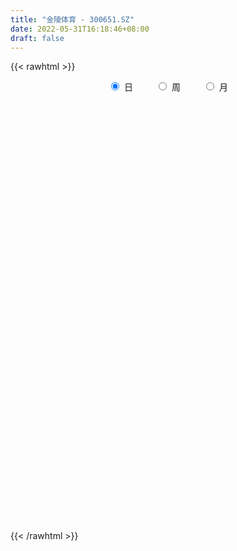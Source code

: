 ```yaml
---
title: "金陵体育 - 300651.SZ"
date: 2022-05-31T16:18:46+08:00
draft: false
---
```

{{< rawhtml >}}
    <div style="text-align: center">
        <label style="padding: 1rem;"><input style="margin-right: .5rem" type="radio" name="period" value="D" checked onclick="period_change(this)">日</label>
        <label style="padding: 1rem;"><input style="margin-right: .5rem" type="radio" name="period" value="W" onclick="period_change(this)">周</label>
        <label style="padding: 1rem;"><input style="margin-right: .5rem" type="radio" name="period" value="M" onclick="period_change(this)">月</label>
    </div>
    <div id="chart" style="height: 700px;"></div> 
    <script type="text/javascript">
        const D_v = [9966.0,8684.0,5183.4,8041.96,4926.0,4854.56,9439.1,10508.5,6271.0,6067.5,5248.0,3916.0,10098.4,5691.8,3743.6,4660.0,13335.4,12922.9,35547.2,31368.0,12080.9,9068.93,8432.2,16472.9,8311.0,6535.8,7148.8,5753.0,20831.15,9730.9,24576.2,12147.0,37791.5,23200.5,12927.21,11671.7,9172.0,14786.9,13302.4,8945.03,21024.8,14498.43,8764.8,10272.3,19551.3,15324.8,10871.0,8653.0,8758.56,6359.0,7490.81,11640.88,17530.38,65733.88,130508.48,74131.2,51585.23,43813.13,31871.2,21151.7,20624.8,20989.74,20441.0,23656.92,20553.2,42888.27,26195.3,16632.0,16532.1,25429.2,17471.0,30248.3,16921.7,40879.2,25362.0,48005.0,27220.5,41855.79,22704.5,21194.78,15236.53,14900.9,21554.8,16220.7,19846.7,11153.0,6624.62,7808.12,9904.7,14945.73,7869.3,10959.0,11044.0,13987.85,8900.8,7820.0,11146.0,15043.05,9939.0,25945.5,11294.0,7712.0,7380.0,9275.0,8892.0,9348.0,13755.0,8843.62,14900.9,9831.0,10895.0,11766.1,6544.5,7280.1,9804.8,6704.0,6055.0,10434.0,13850.0,29311.34,18988.65,10242.47,11032.0,11097.0,7211.5,9778.5,24988.28,12913.2,11510.0,12541.3,8634.0,6204.9,10752.0,6345.0,11991.2,6103.0,4617.0,5939.5,7481.2,7788.0,10378.0,16506.41,16263.0,10585.5,13944.0,8766.0,12359.2,13487.0,15425.68,8902.73,36201.1,16085.5,10602.0,18870.1,41436.8,34458.2,59484.55,49191.38,25214.3,17899.4,15762.5,13475.0,9202.0,13209.0,19867.8,39066.5,109663.26,80788.13,78104.03,47630.92,45080.13,44268.1,36940.0,50086.2,43094.0,29809.72,30802.0,38351.1,23595.5,18820.7,45439.42,31949.0,20650.0,20894.92,19653.0,25318.5,30332.1,23788.8,16301.0,22494.2,23109.3,23614.4,11995.0,12175.0,17540.0,18122.5,13606.7,13947.7,12994.0,26236.92,12812.9,20383.8,27224.1,35712.9,24154.0,70286.31,76267.99,32617.84,16985.22,29640.28,29829.72,32180.9,25254.9,20897.0,16334.0,24404.72,22145.0,17221.95,14048.0,8640.0,10929.54,8354.4,12495.77,12624.4,14125.0,10736.0,22774.9,17897.75,16229.52,11911.0,12080.0,8864.0,8684.0,6071.61,8396.86,10433.95,9087.0,7267.0,5587.0,8066.9,22171.0,12286.21,14607.0,30701.66,15498.16,15361.96,25236.22,27129.5,111547.44,124596.74]
const D_histogram = [0.0,-0.0655790313,-0.1221960954,-0.1483025508,-0.1433936936,-0.1361616433,-0.0638777353,0.0773743978,0.1511313477,0.1516267215,0.098192628,0.0415498462,-0.0619842294,-0.1205766247,-0.1484007835,-0.1550283122,-0.055772001,0.0084095132,0.1423114753,0.0923982044,0.0349781939,-0.0101766802,-0.0509973062,-0.0153694082,-0.052996731,-0.075095303,-0.0886838604,-0.1349528172,-0.0911202836,-0.1364937171,-0.2561499045,-0.359987323,-0.1802500192,-0.1285370102,-0.1224708234,-0.067834671,-0.033966738,0.0700635742,0.1582121624,0.2090887191,0.310679673,0.2625251858,0.2468835912,0.1925272811,0.0161222442,-0.06100577,-0.1897893253,-0.292711827,-0.442285681,-0.4884444641,-0.4400864585,-0.44059462,-0.5549396217,-0.1437011621,0.1666613282,0.1035858921,-0.0571038588,-0.0885422557,-0.1787937632,-0.203128523,-0.2495033202,-0.2492567764,-0.335381845,-0.4090987882,-0.4868343686,-0.6640123934,-0.6936065213,-0.6869161065,-0.6518011088,-0.5992253327,-0.565813781,-0.4453203231,-0.3438320048,-0.1132879889,0.0178397135,0.2118431695,0.3586600948,0.5184417029,0.5957432407,0.6006215353,0.5897523331,0.5682385217,0.4798969305,0.456590827,0.3197900424,0.2274236526,0.1659551815,0.1273351374,0.0652033971,-0.0506762403,-0.1123673051,-0.2157378702,-0.1816921429,-0.0699071088,-0.0012510533,0.0399672647,0.0764143773,0.1365041578,0.1377521481,0.2306515385,0.2798741141,0.2793573907,0.234291881,0.1739814679,0.1432569456,0.129169522,0.0353329094,-0.0340891568,-0.0200359023,-0.0054070941,-0.0409498601,0.0101654948,0.0490760967,0.0571255544,0.0912283961,0.1160528033,0.1226468204,0.168243307,0.2291303159,0.3737446457,0.4679547341,0.4805330203,0.4184934623,0.4019661759,0.3545648977,0.3277797262,0.3662656852,0.3789923694,0.3249030839,0.2067790606,0.1250778764,0.0746708918,-0.0110851649,-0.0640606411,-0.1541935961,-0.2082947678,-0.2237375643,-0.2155450899,-0.1975820911,-0.1899408532,-0.1383207934,-0.0628027611,0.0117530615,0.0339074147,0.0136825962,0.0132349081,0.0404926851,-0.0012829707,-0.0988126345,-0.1353288675,-0.0471410649,-0.038469088,-0.0200144068,0.0342825545,0.1878923692,0.2855024495,0.4060630455,0.3378428666,0.319392507,0.2730257168,0.2320296206,0.1858091858,0.139590045,0.0725020861,-0.0770665659,-0.0341908759,0.1341554557,0.4058369563,0.6052282232,0.5930387685,0.4353965963,0.2819273612,0.2603679213,0.0795166135,0.063394194,0.0025261693,-0.1208549106,-0.3309196839,-0.413156779,-0.488517016,-0.3611355131,-0.3065395613,-0.3093001767,-0.2654744939,-0.2126488891,-0.1028600056,-0.161361453,-0.1362000997,-0.1081105206,-0.0060213691,0.0758463653,0.0850538286,0.0818660781,0.059402586,-0.0564251708,-0.1926625214,-0.2722081722,-0.3548262432,-0.4208286418,-0.4234961258,-0.359196203,-0.2695143205,-0.0805803126,0.1882840259,0.3727464889,0.5741983561,0.3621675905,0.1744030722,0.0221425969,0.0334455635,0.0668260976,0.1172476635,0.1601235656,0.1745975833,0.1356516163,0.1447275522,0.0146184151,-0.0229961428,-0.1371824608,-0.2222263656,-0.269361667,-0.3030534594,-0.2480046713,-0.2041113428,-0.2615814024,-0.2717615224,-0.5561965992,-0.8023454305,-0.841924493,-0.8737567079,-0.8077284539,-0.6998524334,-0.6195847553,-0.5147446921,-0.4135038787,-0.3201601103,-0.2416731715,-0.166489149,-0.0867263125,-0.0540259149,0.0975570947,0.1833822743,0.2996558533,0.5622527639,0.6360335707,0.7469712535,0.9055889429,1.0313820307,1.3369782217,1.6532414503]
const D_fast = [0.0,-0.0819737892,-0.1691398771,-0.2323219702,-0.2632615364,-0.2900698969,-0.2337554227,-0.0731596902,0.0383800966,0.0767821508,0.0478962142,0.001640894,-0.1173892388,-0.2061257904,-0.2710501451,-0.3164347518,-0.2311214409,-0.1648375483,0.0046422826,-0.0221714372,-0.0708468993,-0.1185459433,-0.1721158959,-0.1403303499,-0.1912068555,-0.2320792533,-0.2678387757,-0.3478459369,-0.3267934741,-0.4062903369,-0.5899840005,-0.7838182498,-0.6491434508,-0.6295646942,-0.6541162133,-0.6164387286,-0.5910624802,-0.4695162744,-0.3418146456,-0.2386659092,-0.059405037,-0.0419282278,0.0041510754,-0.0020734144,-0.1744478903,-0.266827347,-0.4430582336,-0.619158692,-0.8793039663,-1.0475738654,-1.1092374744,-1.2198942909,-1.472974198,-1.0976610289,-0.7456332066,-0.7828121697,-0.9577778853,-1.0113518462,-1.1463017944,-1.221418685,-1.3301693123,-1.3922369626,-1.5622074924,-1.7381991327,-1.9376433052,-2.2808244283,-2.4838201866,-2.6488587984,-2.7766940779,-2.8739246349,-2.9819665285,-2.9728031514,-2.9572728342,-2.7550508156,-2.6194631848,-2.3724989364,-2.1360169875,-1.8466249536,-1.6203876056,-1.4653539272,-1.3287850462,-1.2082392271,-1.1766065857,-1.0857649824,-1.1426182564,-1.1781287331,-1.1981084088,-1.2048946686,-1.2507255596,-1.3792742571,-1.4690571482,-1.6263621808,-1.6377394892,-1.5434312324,-1.4750879402,-1.423877806,-1.368327099,-1.2741112791,-1.2384252517,-1.0878629767,-0.9686718726,-0.8993492484,-0.8858417878,-0.9026568339,-0.8975671198,-0.8793621629,-0.9643655481,-1.0423099035,-1.0332656247,-1.0199885899,-1.065768821,-1.0121120923,-0.9609324663,-0.93860162,-0.8816916793,-0.8278540713,-0.7905983491,-0.7029410357,-0.5847714479,-0.3467209566,-0.1355221847,-0.0028106434,0.0397731641,0.1237374217,0.164977368,0.220137128,0.3501895083,0.4576642848,0.4848007703,0.4183715122,0.3679397971,0.3362005354,0.2476731875,0.178682551,0.050001197,-0.0561736666,-0.1275508542,-0.1732446523,-0.2046771762,-0.2445211516,-0.2274812902,-0.1676639481,-0.0901698602,-0.0595386533,-0.0763428228,-0.0734817839,-0.0361008356,-0.0781972341,-0.2004300564,-0.2707785064,-0.1943759699,-0.1953212651,-0.1818701856,-0.1190025856,0.0815803213,0.250566014,0.4726423714,0.4888829092,0.5502806764,0.5721703153,0.5891816242,0.589413486,0.5780918564,0.529129419,0.3602941256,0.3946220966,0.5965072921,0.9696480317,1.3203463544,1.4564165918,1.4076235688,1.3246361739,1.3681687144,1.2071965599,1.2069226889,1.1466862066,0.993091399,0.7002967048,0.5147704149,0.3172809239,0.3543785485,0.33233961,0.2522539504,0.2297110097,0.2293743922,0.3134482743,0.2146064637,0.205717792,0.2067797411,0.3073635503,0.408192876,0.4386637964,0.4559425654,0.4483297199,0.3183956703,0.1339926894,-0.0136050044,-0.1849296362,-0.3561391952,-0.4646807107,-0.4901798387,-0.4678765363,-0.2990876066,0.0168477384,0.2944968236,0.6394982799,0.5180094119,0.3738456617,0.2271208356,0.2467851931,0.2968722516,0.3766057333,0.4595125269,0.5176359403,0.5126028775,0.5578607014,0.431406168,0.3880425744,0.2395606413,0.098960145,-0.0155155731,-0.1249707303,-0.1319231101,-0.1390576172,-0.2619230275,-0.3400435281,-0.7635277547,-1.2102629436,-1.4603231293,-1.7105945212,-1.8464983806,-1.9135854685,-1.9882139793,-2.0120600891,-2.0141952454,-2.0008915046,-1.9828228586,-1.9492611234,-1.891179865,-1.8719859462,-1.6960136628,-1.5643429147,-1.3731553723,-0.9699952707,-0.7372060713,-0.4395255751,-0.05451065,0.3291279455,0.9689686919,1.698542283]
const D_slow = [0.0,-0.0163947578,-0.0469437817,-0.0840194194,-0.1198678428,-0.1539082536,-0.1698776874,-0.150534088,-0.1127512511,-0.0748445707,-0.0502964137,-0.0399089522,-0.0554050095,-0.0855491657,-0.1226493616,-0.1614064396,-0.1753494399,-0.1732470616,-0.1376691927,-0.1145696416,-0.1058250932,-0.1083692632,-0.1211185897,-0.1249609418,-0.1382101245,-0.1569839503,-0.1791549154,-0.2128931197,-0.2356731906,-0.2697966198,-0.333834096,-0.4238309267,-0.4688934315,-0.5010276841,-0.5316453899,-0.5486040577,-0.5570957422,-0.5395798486,-0.500026808,-0.4477546283,-0.37008471,-0.3044534136,-0.2427325158,-0.1946006955,-0.1905701344,-0.2058215769,-0.2532689083,-0.326446865,-0.4370182853,-0.5591294013,-0.6691510159,-0.7792996709,-0.9180345763,-0.9539598668,-0.9122945348,-0.8863980618,-0.9006740265,-0.9228095904,-0.9675080312,-1.018290162,-1.080665992,-1.1429801861,-1.2268256474,-1.3291003445,-1.4508089366,-1.6168120349,-1.7902136653,-1.9619426919,-2.1248929691,-2.2746993023,-2.4161527475,-2.5274828283,-2.6134408295,-2.6417628267,-2.6373028983,-2.5843421059,-2.4946770822,-2.3650666565,-2.2161308463,-2.0659754625,-1.9185373792,-1.7764777488,-1.6565035162,-1.5423558094,-1.4624082988,-1.4055523857,-1.3640635903,-1.332229806,-1.3159289567,-1.3285980168,-1.3566898431,-1.4106243106,-1.4560473463,-1.4735241235,-1.4738368869,-1.4638450707,-1.4447414764,-1.4106154369,-1.3761773999,-1.3185145152,-1.2485459867,-1.178706639,-1.1201336688,-1.0766383018,-1.0408240654,-1.0085316849,-0.9996984575,-1.0082207467,-1.0132297223,-1.0145814958,-1.0248189609,-1.0222775872,-1.010008563,-0.9957271744,-0.9729200754,-0.9439068746,-0.9132451695,-0.8711843427,-0.8139017638,-0.7204656023,-0.6034769188,-0.4833436637,-0.3787202981,-0.2782287542,-0.1895875297,-0.1076425982,-0.0160761769,0.0786719155,0.1598976864,0.2115924516,0.2428619207,0.2615296436,0.2587583524,0.2427431921,0.2041947931,0.1521211012,0.0961867101,0.0423004376,-0.0070950852,-0.0545802985,-0.0891604968,-0.1048611871,-0.1019229217,-0.093446068,-0.090025419,-0.086716692,-0.0765935207,-0.0769142634,-0.101617422,-0.1354496389,-0.1472349051,-0.1568521771,-0.1618557788,-0.1532851401,-0.1063120478,-0.0349364355,0.0665793259,0.1510400426,0.2308881693,0.2991445985,0.3571520037,0.4036043001,0.4385018114,0.4566273329,0.4373606914,0.4288129724,0.4623518364,0.5638110754,0.7151181312,0.8633778234,0.9722269724,1.0427088127,1.1078007931,1.1276799464,1.1435284949,1.1441600372,1.1139463096,1.0312163886,0.9279271939,0.8057979399,0.7155140616,0.6388791713,0.5615541271,0.4951855036,0.4420232814,0.41630828,0.3759679167,0.3419178918,0.3148902616,0.3133849194,0.3323465107,0.3536099678,0.3740764873,0.3889271339,0.3748208411,0.3266552108,0.2586031678,0.169896607,0.0646894465,-0.0411845849,-0.1309836357,-0.1983622158,-0.218507294,-0.1714362875,-0.0782496653,0.0652999238,0.1558418214,0.1994425894,0.2049782387,0.2133396296,0.230046154,0.2593580698,0.2993889612,0.3430383571,0.3769512611,0.4131331492,0.416787753,0.4110387172,0.3767431021,0.3211865106,0.2538460939,0.1780827291,0.1160815612,0.0650537255,-0.0003416251,-0.0682820057,-0.2073311555,-0.4079175131,-0.6183986363,-0.8368378133,-1.0387699268,-1.2137330351,-1.368629224,-1.497315397,-1.6006913667,-1.6807313942,-1.7411496871,-1.7827719744,-1.8044535525,-1.8179600312,-1.7935707575,-1.747725189,-1.6728112256,-1.5322480347,-1.373239642,-1.1864968286,-0.9600995929,-0.7022540852,-0.3680095298,0.0453008328]
const D_data = [['2021-05-20', 42.4609, 43.678, 42.2912, 44.2267],['2021-05-21', 43.4485, 42.6504, 42.6305, 44.0571],['2021-05-24', 42.6504, 42.3511, 42.3511, 43.1991],['2021-05-25', 42.2015, 42.391, 41.7525, 42.8599],['2021-05-26', 42.391, 42.5905, 42.2015, 42.9796],['2021-05-27', 42.411, 42.5207, 42.1815, 42.8599],['2021-05-28', 42.5506, 43.4485, 42.5506, 44.1669],['2021-05-31', 43.4984, 44.8752, 43.4984, 45.2444],['2021-06-01', 44.6956, 44.6857, 44.6058, 45.4938],['2021-06-02', 44.4961, 44.0771, 44.0771, 45.0947],['2021-06-03', 43.8975, 43.3488, 43.3188, 44.3864],['2021-06-04', 43.2889, 43.0595, 43.0195, 43.5882],['2021-06-07', 43.0595, 42.0219, 41.8822, 43.0595],['2021-06-08', 41.9919, 42.0618, 41.7824, 42.4309],['2021-06-09', 42.33, 42.09, 42.01, 42.58],['2021-06-10', 42.09, 42.12, 41.7, 42.45],['2021-06-11', 42.17, 43.59, 41.8, 44.66],['2021-06-15', 43.56, 43.55, 42.89, 44.66],['2021-06-16', 43.58, 45.0, 43.58, 46.58],['2021-06-17', 44.5, 43.0, 42.96, 46.2],['2021-06-18', 43.99, 42.65, 42.0, 43.99],['2021-06-21', 42.64, 42.52, 42.18, 43.64],['2021-06-22', 42.18, 42.3, 42.18, 42.93],['2021-06-23', 42.6, 43.2, 41.5, 43.33],['2021-06-24', 42.2, 42.23, 42.18, 42.91],['2021-06-25', 42.19, 42.19, 41.87, 42.5],['2021-06-28', 42.2, 42.11, 41.88, 42.37],['2021-06-29', 42.11, 41.42, 41.36, 42.11],['2021-06-30', 41.5, 42.42, 37.5, 42.42],['2021-07-01', 41.24, 41.17, 41.07, 42.47],['2021-07-02', 41.9, 39.59, 38.0, 41.9],['2021-07-05', 38.88, 38.88, 38.2, 39.61],['2021-07-06', 38.88, 42.36, 38.25, 46.0],['2021-07-07', 40.43, 41.19, 40.07, 41.99],['2021-07-08', 41.13, 40.6, 40.18, 41.47],['2021-07-09', 40.74, 41.22, 39.78, 41.33],['2021-07-12', 40.82, 41.08, 40.25, 42.25],['2021-07-13', 41.2, 42.27, 40.9, 43.0],['2021-07-14', 41.53, 42.61, 41.53, 43.38],['2021-07-15', 42.78, 42.6, 42.31, 43.0],['2021-07-16', 42.9, 43.8, 41.98, 44.4],['2021-07-19', 43.45, 42.25, 42.18, 44.0],['2021-07-20', 42.63, 42.65, 42.0, 43.18],['2021-07-21', 42.9, 42.12, 42.01, 42.9],['2021-07-22', 42.0, 40.02, 39.84, 42.01],['2021-07-23', 40.0, 40.53, 38.9, 40.53],['2021-07-26', 40.45, 39.19, 38.8, 40.5],['2021-07-27', 39.2, 38.65, 38.5, 39.85],['2021-07-28', 38.64, 37.03, 36.0, 38.66],['2021-07-29', 37.49, 37.35, 37.03, 37.9],['2021-07-30', 37.28, 38.08, 37.1, 38.32],['2021-08-02', 38.0, 37.14, 36.51, 38.0],['2021-08-03', 36.77, 34.88, 34.52, 37.2],['2021-08-04', 41.86, 41.86, 40.89, 41.86],['2021-08-05', 41.99, 42.43, 40.91, 48.0],['2021-08-06', 40.69, 38.4, 38.2, 41.1],['2021-08-09', 37.39, 36.46, 35.5, 37.95],['2021-08-10', 35.98, 37.37, 35.66, 38.96],['2021-08-11', 36.43, 36.06, 35.88, 37.3],['2021-08-12', 35.89, 36.28, 35.81, 37.0],['2021-08-13', 36.0, 35.48, 35.3, 36.14],['2021-08-16', 36.19, 35.58, 35.42, 36.63],['2021-08-17', 35.26, 33.86, 33.81, 35.31],['2021-08-18', 34.08, 33.1, 32.6, 34.78],['2021-08-19', 33.09, 32.08, 32.0, 33.09],['2021-08-20', 31.9, 29.46, 29.16, 31.9],['2021-08-23', 29.57, 29.96, 29.46, 30.85],['2021-08-24', 30.0, 29.53, 29.39, 30.23],['2021-08-25', 29.69, 29.17, 28.76, 29.75],['2021-08-26', 29.08, 28.81, 27.92, 29.3],['2021-08-27', 28.82, 28.0, 27.76, 28.82],['2021-08-30', 27.94, 28.75, 27.8, 29.93],['2021-08-31', 28.59, 28.43, 27.97, 29.18],['2021-09-01', 28.1, 30.39, 28.1, 30.74],['2021-09-02', 29.82, 29.71, 29.35, 30.1],['2021-09-03', 29.61, 31.1, 29.41, 34.9],['2021-09-06', 30.15, 31.3, 30.01, 31.85],['2021-09-07', 31.03, 32.3, 30.71, 33.37],['2021-09-08', 32.95, 32.03, 31.66, 32.95],['2021-09-09', 32.67, 31.52, 31.52, 33.4],['2021-09-10', 31.52, 31.5, 31.0, 31.98],['2021-09-13', 31.21, 31.48, 30.82, 31.89],['2021-09-14', 31.48, 30.52, 30.2, 31.48],['2021-09-15', 30.77, 31.18, 30.2, 31.31],['2021-09-16', 30.98, 29.42, 29.42, 31.69],['2021-09-17', 29.14, 29.37, 28.81, 29.6],['2021-09-22', 29.3, 29.3, 28.8, 29.78],['2021-09-23', 29.2, 29.24, 29.13, 29.9],['2021-09-24', 29.0, 28.56, 28.42, 29.29],['2021-09-27', 28.65, 27.22, 27.11, 28.71],['2021-09-28', 27.22, 27.16, 27.03, 27.67],['2021-09-29', 27.06, 25.86, 25.86, 27.45],['2021-09-30', 26.1, 27.03, 26.0, 27.15],['2021-10-08', 27.85, 28.09, 27.11, 28.55],['2021-10-11', 27.97, 27.8, 27.58, 28.15],['2021-10-12', 27.9, 27.56, 27.25, 28.12],['2021-10-13', 27.65, 27.55, 27.2, 28.01],['2021-10-14', 27.33, 27.99, 27.25, 28.8],['2021-10-15', 27.65, 27.33, 27.3, 28.04],['2021-10-18', 27.74, 28.69, 27.74, 29.2],['2021-10-19', 28.93, 28.55, 28.17, 29.1],['2021-10-20', 28.55, 28.11, 28.0, 28.69],['2021-10-21', 28.13, 27.47, 27.28, 28.21],['2021-10-22', 27.47, 27.0, 27.0, 28.14],['2021-10-25', 27.18, 27.1, 26.5, 27.54],['2021-10-26', 27.49, 27.15, 26.86, 27.98],['2021-10-27', 27.03, 25.78, 25.51, 27.47],['2021-10-28', 25.78, 25.5, 25.14, 26.09],['2021-10-29', 25.82, 26.23, 25.28, 26.79],['2021-11-01', 26.23, 26.16, 25.88, 26.39],['2021-11-02', 26.16, 25.31, 25.2, 26.51],['2021-11-03', 25.32, 26.28, 25.31, 26.36],['2021-11-04', 26.29, 26.25, 26.04, 26.47],['2021-11-05', 26.55, 25.89, 25.85, 26.57],['2021-11-08', 25.97, 26.25, 25.73, 26.48],['2021-11-09', 26.0, 26.24, 26.0, 26.43],['2021-11-10', 26.0, 26.06, 25.87, 26.29],['2021-11-11', 25.94, 26.68, 25.8, 26.97],['2021-11-12', 26.92, 27.2, 26.63, 27.99],['2021-11-15', 27.5, 28.94, 26.89, 29.2],['2021-11-16', 28.8, 29.2, 28.55, 29.6],['2021-11-17', 29.01, 28.77, 28.6, 29.42],['2021-11-18', 28.81, 28.0, 27.91, 28.97],['2021-11-19', 28.0, 28.64, 27.75, 28.89],['2021-11-22', 28.6, 28.35, 28.0, 28.61],['2021-11-23', 28.35, 28.66, 28.0, 28.8],['2021-11-24', 28.57, 29.78, 28.5, 30.3],['2021-11-25', 29.63, 29.9, 29.4, 30.17],['2021-11-26', 29.62, 29.25, 29.2, 29.99],['2021-11-29', 28.68, 28.22, 28.1, 28.99],['2021-11-30', 28.4, 28.3, 28.09, 28.93],['2021-12-01', 28.3, 28.45, 28.1, 28.55],['2021-12-02', 28.6, 27.7, 27.55, 28.88],['2021-12-03', 27.7, 27.74, 27.52, 28.3],['2021-12-06', 27.8, 26.83, 26.75, 28.13],['2021-12-07', 26.92, 26.77, 26.76, 27.26],['2021-12-08', 26.77, 26.91, 26.55, 27.05],['2021-12-09', 27.01, 27.02, 26.92, 27.37],['2021-12-10', 27.4, 27.05, 26.75, 27.4],['2021-12-13', 27.25, 26.83, 26.73, 27.25],['2021-12-14', 26.86, 27.4, 26.7, 27.75],['2021-12-15', 27.39, 27.95, 27.17, 28.35],['2021-12-16', 27.85, 28.31, 27.71, 28.45],['2021-12-17', 28.39, 27.92, 27.8, 28.49],['2021-12-20', 27.68, 27.4, 27.28, 28.3],['2021-12-21', 27.31, 27.59, 27.31, 28.0],['2021-12-22', 27.56, 28.02, 27.56, 28.2],['2021-12-23', 28.09, 27.12, 27.0, 28.11],['2021-12-24', 27.11, 25.99, 25.83, 27.25],['2021-12-27', 25.99, 26.28, 25.49, 26.44],['2021-12-28', 26.54, 27.89, 26.5, 29.0],['2021-12-29', 27.77, 27.1, 27.0, 27.82],['2021-12-30', 27.46, 27.25, 27.04, 27.46],['2021-12-31', 27.38, 27.88, 27.16, 28.53],['2022-01-04', 28.06, 29.76, 28.06, 30.0],['2022-01-05', 29.6, 29.92, 29.31, 30.5],['2022-01-06', 30.1, 31.08, 29.5, 32.58],['2022-01-07', 30.55, 29.17, 28.96, 31.37],['2022-01-10', 28.73, 29.85, 28.68, 30.19],['2022-01-11', 29.4, 29.6, 29.36, 30.42],['2022-01-12', 29.83, 29.68, 28.68, 30.29],['2022-01-13', 29.52, 29.6, 29.39, 29.99],['2022-01-14', 29.23, 29.54, 29.03, 29.84],['2022-01-17', 29.52, 29.12, 29.05, 29.67],['2022-01-18', 29.11, 27.56, 27.54, 29.11],['2022-01-19', 27.91, 29.7, 27.5, 29.89],['2022-01-20', 30.29, 31.95, 29.68, 35.0],['2022-01-21', 32.31, 34.73, 31.4, 35.63],['2022-01-24', 34.34, 35.6, 33.7, 36.88],['2022-01-25', 34.58, 34.05, 33.79, 36.48],['2022-01-26', 34.58, 32.31, 31.98, 34.7],['2022-01-27', 32.63, 31.95, 31.83, 33.98],['2022-01-28', 32.0, 33.5, 31.8, 34.0],['2022-02-07', 34.85, 31.25, 30.0, 35.48],['2022-02-08', 30.64, 33.0, 30.6, 33.8],['2022-02-09', 32.13, 32.42, 31.49, 33.05],['2022-02-10', 32.85, 31.25, 30.54, 32.92],['2022-02-11', 30.87, 29.23, 28.99, 31.09],['2022-02-14', 28.84, 29.88, 28.84, 30.5],['2022-02-15', 29.85, 29.3, 28.91, 29.85],['2022-02-16', 29.34, 31.75, 29.1, 32.79],['2022-02-17', 32.53, 31.16, 30.95, 32.96],['2022-02-18', 31.07, 30.42, 29.89, 31.15],['2022-02-21', 30.56, 30.96, 29.63, 31.5],['2022-02-22', 30.9, 31.21, 30.19, 31.48],['2022-02-23', 31.0, 32.3, 30.69, 32.5],['2022-02-24', 31.94, 30.28, 29.9, 32.53],['2022-02-25', 30.35, 31.17, 30.35, 32.3],['2022-02-28', 31.05, 31.3, 30.03, 31.67],['2022-03-01', 31.3, 32.58, 30.82, 32.93],['2022-03-02', 32.34, 32.9, 32.1, 33.54],['2022-03-03', 33.25, 32.35, 32.01, 33.25],['2022-03-04', 32.24, 32.33, 32.0, 32.94],['2022-03-07', 32.25, 32.13, 31.58, 32.79],['2022-03-08', 31.81, 30.64, 30.46, 32.45],['2022-03-09', 30.33, 29.65, 28.5, 31.25],['2022-03-10', 30.38, 29.63, 29.2, 30.6],['2022-03-11', 28.99, 28.93, 28.17, 29.27],['2022-03-14', 28.93, 28.44, 28.02, 29.33],['2022-03-15', 28.45, 28.71, 27.8, 30.24],['2022-03-16', 29.39, 29.39, 28.2, 29.49],['2022-03-17', 29.42, 29.85, 29.42, 30.81],['2022-03-18', 29.58, 31.68, 29.3, 32.12],['2022-03-21', 31.84, 33.94, 31.6, 34.0],['2022-03-22', 33.6, 34.32, 33.0, 34.46],['2022-03-23', 33.95, 35.96, 33.0, 36.07],['2022-03-24', 33.52, 31.14, 30.02, 33.52],['2022-03-25', 30.78, 30.6, 30.2, 31.79],['2022-03-28', 30.28, 30.23, 29.44, 30.78],['2022-03-29', 30.2, 31.95, 29.76, 32.29],['2022-03-30', 31.99, 32.42, 31.8, 33.2],['2022-03-31', 32.48, 32.97, 31.7, 33.9],['2022-04-01', 33.14, 33.28, 32.3, 33.79],['2022-04-06', 33.0, 33.26, 32.58, 34.0],['2022-04-07', 33.23, 32.7, 32.6, 34.26],['2022-04-08', 32.75, 33.39, 32.2, 34.25],['2022-04-11', 32.9, 31.44, 31.43, 33.34],['2022-04-12', 31.28, 32.2, 30.81, 32.5],['2022-04-13', 32.29, 30.82, 30.7, 32.35],['2022-04-14', 30.82, 30.55, 30.31, 31.05],['2022-04-15', 30.55, 30.51, 29.69, 30.9],['2022-04-18', 30.0, 30.26, 29.81, 30.36],['2022-04-19', 30.27, 31.23, 29.85, 31.48],['2022-04-20', 31.31, 31.19, 30.88, 31.78],['2022-04-21', 30.8, 29.7, 29.7, 31.6],['2022-04-22', 29.02, 29.89, 28.87, 30.23],['2022-04-25', 29.7, 25.3, 25.2, 29.7],['2022-04-26', 25.25, 23.75, 23.5, 26.49],['2022-04-27', 23.88, 24.83, 23.0, 25.28],['2022-04-28', 25.0, 23.94, 23.76, 25.02],['2022-04-29', 24.54, 24.45, 23.05, 24.78],['2022-05-05', 24.45, 24.68, 24.0, 25.18],['2022-05-06', 24.4, 24.13, 23.76, 24.65],['2022-05-09', 23.86, 24.28, 23.86, 24.78],['2022-05-10', 24.11, 24.2, 23.7, 24.5],['2022-05-11', 24.27, 24.1, 24.08, 24.92],['2022-05-12', 23.9, 23.91, 23.52, 24.5],['2022-05-13', 24.0, 23.87, 23.55, 24.39],['2022-05-16', 23.96, 23.99, 23.81, 24.37],['2022-05-17', 23.86, 23.39, 23.3, 23.98],['2022-05-18', 23.35, 25.14, 23.31, 26.29],['2022-05-19', 25.0, 24.82, 24.51, 25.35],['2022-05-20', 24.82, 25.7, 24.53, 26.08],['2022-05-23', 25.65, 28.68, 25.3, 29.06],['2022-05-24', 29.0, 27.5, 27.5, 29.09],['2022-05-25', 27.68, 28.84, 27.6, 29.3],['2022-05-26', 28.75, 30.68, 28.3, 31.12],['2022-05-27', 30.99, 31.7, 30.2, 32.2],['2022-05-30', 32.75, 36.0, 32.5, 38.04],['2022-05-31', 36.21, 39.0, 34.3, 40.15]]
const W_v = [59705.52,41145.16,28441.18,28207.98,50113.65,57973.38,180950.67,105774.61,51446.11,77009.21,80833.29,68684.33,101810.38,57592.14,37896.45,57600.11,136973.73,70435.08,23583.39,25796.23,25488.09,12714.0,19366.3,17858.51,28479.0,30208.0,20894.49,32730.47,18183.78,9693.0,6699.0,20077.46,24155.5,30589.0,36572.08,57756.43,36487.18,38506.6,36289.32,21768.01,10477.46,36617.06,14697.0,26539.0,99115.64,34269.26,31232.0,28503.98,17564.0,14297.47,20969.0,18554.0,17040.0,9996.0,16024.0,14830.0,17748.03,13675.0,14056.0,14766.0,29389.12,15065.3,15822.0,15489.25,33060.38,37806.58,18114.0,72915.65,117986.97,36870.82,27633.58,28681.64,51330.0,26663.13,12876.0,41331.43,35647.74,16364.3,23515.0,19650.6,33040.0,53975.04,56262.2,41790.48,32051.67,45298.5,27789.84,36169.09,39563.03,33503.35,32779.34,32991.92,20054.12,36624.22,60927.34,47832.07,62991.41,118962.72,77320.51,40752.84,46007.59,40079.83,55647.17,30733.4,47728.96,67623.92,70658.16,62828.48,93632.97,36924.73,66762.52,35416.2,3074.6,19108.94,27612.0,69416.6,47200.33,54569.23,36282.19,39043.24,29167.22,29028.68,56967.32,51855.59,34073.6,27301.62,35028.19,26757.76,23437.1,56864.17,59863.44,53782.13,62908.17,36835.75,154794.73,100604.72,62655.6,32836.96,67335.5,41530.3,58726.0,40363.47,24256.38,103069.88,48673.25,55661.04,155065.48,116791.31,94616.55,41792.87,92447.48,121490.36,120216.15,77142.79,65196.9,73657.26,61263.71,65935.76,41043.14,46365.6,58828.76,54501.12,108172.81,31553.24,11761.09,82819.85,90190.13,51833.42,109049.4,152639.95,118586.39,66685.0,64542.47,58723.6,42536.75,46382.49,45626.86,50516.5,103548.55,109874.06,81290.24,68873.93,24095.0,20314.04,49508.71,34252.1,49092.06,22804.3,24619.33,29055.7,19626.7,43125.7,36270.28,28878.43,14475.5,30502.3,38587.95,32445.02,32011.0,37529.2,91919.0,48820.83,68040.05,97737.91,67231.13,68411.63,42132.37,299544.82,169046.06,128529.13,102259.6,161416.2,128212.1,83676.1,24337.44,44818.03,13987.85,52848.85,61606.5,55739.52,46316.7,46847.8,80671.46,66401.48,44477.2,36131.9,61520.91,63981.88,90661.43,184570.93,81553.2,262594.69,252023.18,192143.02,140454.62,119987.32,97513.9,75391.9,99651.72,239039.04,133891.02,61635.72,72984.49,58335.57,80893.17,17548.0,41256.42,62718.11,113927.5,236144.18]
const W_histogram = [0.0,0.0059478063,-0.0162978932,-0.0494337694,-0.0273337248,0.0550560314,0.1867696628,0.2316764167,0.2538558246,0.3407080476,0.4081321566,0.4563042588,0.4171196327,0.3662769475,0.2720499625,0.2460114409,0.2594256873,0.129390493,0.0408505072,0.0174372485,-0.036075799,-0.0873601651,-0.1417884903,-0.177544106,-0.1792463466,-0.094433998,-0.0395392288,0.0168607831,-0.032488081,-0.0272606009,-0.070183723,-0.1156048511,-0.0685091947,-0.0482483536,0.0003235412,0.0979166615,0.1959945192,0.1817467189,0.1609840394,0.1245937036,0.0870901565,0.021670389,-0.0244134841,-0.050335275,0.0151624418,-0.0331377794,-0.0895683483,-0.2003395991,-0.1727705859,-0.1357359183,-0.114471066,-0.1262421561,-0.1533538888,-0.1530061412,-0.1496098122,-0.1660674909,-0.1472687777,-0.157948341,-0.1281933693,-0.1029846627,-0.0408306308,0.0037773096,-0.0184768243,-0.032373462,0.0136645045,0.0721557552,0.07500347,0.2946578554,0.4257842081,0.460872044,0.4648412828,0.3510292159,0.2525570673,0.1664290326,0.0810247518,0.2389807127,0.2087422546,0.1560556531,0.1493198133,0.1141597319,0.0360017147,0.1631268893,0.1680555323,0.3704299634,0.4803028557,0.8550315827,1.2050573175,1.4359879594,1.4609303545,1.034339591,0.3759613161,-0.024587276,-0.208286255,0.0636478288,0.5602213668,0.6850233656,0.8250197972,0.7464323685,0.3131074284,-0.1441852596,-0.5357275513,-0.9322016738,-1.1699146497,-1.323438843,-1.2665798785,-1.226403325,-1.1909267613,-1.1524615511,-0.9732008093,-0.8289810362,-0.763149275,-0.8281056265,-0.8314264892,-0.7655007063,-0.8469498859,-0.8604000539,-0.9078698637,-0.9708348896,-1.0259434002,-1.0061892764,-0.9465001808,-0.7961330949,-0.5664467214,-0.3403093753,-0.2156585981,-0.0629556631,0.0245974864,0.0666766508,0.0683741779,0.0197743431,-0.0286580903,-0.0198236533,-0.0998684847,-0.0763885279,0.1200565941,0.192268613,0.1773229149,0.202660877,0.2698563265,0.2868187443,0.3475258046,0.2610027534,0.2320713755,0.2928809903,0.2468326469,0.3012596101,0.5420114268,0.8963496403,1.1952178379,1.3486021819,1.1800252682,1.2933125092,1.2152910858,1.1988640076,1.224270784,1.0731179783,0.9040112387,0.542633985,0.3089300111,0.1502482897,-0.096699299,-0.1317590691,-0.3941471952,-0.534150874,-0.628367297,-0.5843718901,-0.4757247891,-0.3852902071,-0.0955720875,0.4753572644,0.8534514175,0.9246416467,1.0032898908,0.7930491424,0.7490388559,0.5169400788,0.4313406679,0.2519766335,0.4861723135,0.8350425201,0.6625781114,0.1161200481,-0.1798551425,-0.2360580834,-0.174147077,-0.3587629551,-0.5797985827,-0.7598199951,-0.8252868282,-0.7760771182,-0.6634401645,-0.3524440491,-0.3859486679,-0.5034937357,-0.5785464802,-0.6420770629,-0.6916902098,-0.648815864,-0.6244988596,-0.5529842739,-0.5482195829,-0.5536602237,-0.7005200584,-0.656774724,-0.4337312619,-0.4823442858,-0.6452481127,-0.6930019332,-0.8712683656,-1.3178415146,-1.6151618389,-1.5086575339,-1.3234960629,-1.2571824486,-1.1817319483,-1.1477651766,-0.9736764583,-0.8348169793,-0.6959734361,-0.590911797,-0.4837431027,-0.2744700134,-0.0032484395,0.2396221042,0.3161515016,0.3360196047,0.4181216864,0.3552844508,0.4478698015,0.5937061569,0.7052088006,1.0953404123,1.2274540152,0.9941180016,0.8901357562,0.8425722961,0.8571092424,0.6168453973,0.6205450971,0.5311264761,0.6267744386,0.6679645844,0.480525129,0.302743661,-0.1679559228,-0.4704468126,-0.6467493762,-0.5998644799,-0.1480609207,0.6171539465]
const W_fast = [0.0,0.0074347578,-0.0188854149,-0.0643797335,-0.0491131201,0.0470406439,0.225446691,0.3282725491,0.4139159131,0.585945148,0.7554022962,0.9176504631,0.9827457452,1.0234722968,0.9972578025,1.0327221411,1.1109928094,1.0133052382,0.9349778792,0.9159239327,0.8533919354,0.780267528,0.6903920803,0.6102504381,0.5637366108,0.6249404599,0.669950422,0.7305656296,0.6730947452,0.6715070752,0.6110380223,0.5367156814,0.5666840391,0.5748827918,0.623535572,0.7456078576,0.8926843451,0.9238732245,0.9433565549,0.9381146449,0.922383637,0.8623814667,0.8101942227,0.7716886129,0.8409769402,0.7843922742,0.7055696183,0.5447134676,0.5290898343,0.5321905224,0.5248376082,0.4815059791,0.4160557741,0.3781519865,0.3441458625,0.286171311,0.2681528298,0.2179861813,0.2156928107,0.2151553515,0.2671017257,0.3126539935,0.2857806535,0.2637906503,0.313244743,0.3897749325,0.4113735148,0.704692364,0.9422647688,1.0925706156,1.2127501752,1.1866954122,1.1513625305,1.1068417539,1.0416936611,1.2593948002,1.2813419057,1.2676692175,1.298263331,1.2916431825,1.2224855941,1.3903924909,1.4373350171,1.732316939,1.9622655453,2.5507521679,3.2020422321,3.7919698638,4.1821448475,4.0141389818,3.4497510359,3.0430556249,2.807285082,3.0951311231,3.7317600028,4.027817843,4.3740692239,4.4820898873,4.1270418043,3.6337028014,3.1082286218,2.4787040809,1.9485124426,1.4641285385,1.2043425334,0.9379182556,0.675663129,0.4260129515,0.361973491,0.2989480049,0.1739924474,-0.0979903107,-0.3091677957,-0.4346171894,-0.7278038405,-0.9563540219,-1.2307912977,-1.536465046,-1.8480594066,-2.079852602,-2.2567885516,-2.3054547394,-2.2173800462,-2.0763200439,-2.0055839163,-1.868619897,-1.7749173759,-1.7161690489,-1.6973779773,-1.7410342263,-1.7966311823,-1.7927526586,-1.8977646111,-1.8933817864,-1.6669225159,-1.5466433436,-1.517258313,-1.4412551316,-1.3065956005,-1.2179284967,-1.0703399852,-1.0916123481,-1.0625258821,-0.9284960197,-0.9128362014,-0.7830943357,-0.4068396622,0.1715859613,0.7692586184,1.2597935079,1.3862229112,1.8228382796,2.0486396276,2.3319285513,2.6634030237,2.7805297126,2.8374257827,2.6117070253,2.455235554,2.334115905,2.0629934917,1.9949939542,1.6340690294,1.3605276321,1.1092193849,1.0071218193,0.9968377229,0.9909497531,1.2567748509,1.9465435189,2.5380005263,2.8403511672,3.169821884,3.1578434212,3.3010928487,3.1982290914,3.2204648474,3.1040949713,3.4598337298,4.0174645664,4.0106446855,3.4932166342,3.152277658,3.0370601963,3.0554344334,2.7811278165,2.4151425433,2.0451661321,1.773377592,1.6285680224,1.5753449349,1.7982300381,1.6682382523,1.4248197506,1.2051303861,0.9810805376,0.7585448383,0.6392152182,0.5074075076,0.4406760248,0.3083858201,0.1645301233,-0.157459726,-0.2779080726,-0.1632974259,-0.3324965213,-0.6567123764,-0.8777166802,-1.273800204,-2.0498337316,-2.7509445156,-3.0216045941,-3.1673171388,-3.4152991366,-3.6352816234,-3.8882561458,-3.9575865421,-4.0274313079,-4.0625811238,-4.1052474339,-4.1190145153,-3.9783589293,-3.7079494653,-3.4051733956,-3.2496061228,-3.1457331185,-2.9591006152,-2.9331167381,-2.7285639371,-2.4343010424,-2.1464961985,-1.4825294838,-1.043552377,-1.0283588902,-0.9098071967,-0.7467275827,-0.5179133258,-0.6039658216,-0.4451298474,-0.4017668495,-0.1494252773,0.0587560146,-0.0085521586,-0.1106477113,-0.6233362758,-1.0434388687,-1.3814287764,-1.4845100001,-1.069721671,-0.1502183173]
const W_slow = [0.0,0.0014869516,-0.0025875217,-0.0149459641,-0.0217793953,-0.0080153874,0.0386770282,0.0965961324,0.1600600886,0.2452371005,0.3472701396,0.4613462043,0.5656261125,0.6571953493,0.72520784,0.7867107002,0.851567122,0.8839147453,0.8941273721,0.8984866842,0.8894677344,0.8676276931,0.8321805706,0.7877945441,0.7429829574,0.7193744579,0.7094896507,0.7137048465,0.7055828263,0.698767676,0.6812217453,0.6523205325,0.6351932338,0.6231311454,0.6232120307,0.6476911961,0.6966898259,0.7421265056,0.7823725155,0.8135209414,0.8352934805,0.8407110777,0.8346077067,0.822023888,0.8258144984,0.8175300536,0.7951379665,0.7450530667,0.7018604203,0.6679264407,0.6393086742,0.6077481352,0.569409663,0.5311581277,0.4937556746,0.4522388019,0.4154216075,0.3759345222,0.3438861799,0.3181400143,0.3079323565,0.3088766839,0.3042574778,0.2961641123,0.2995802385,0.3176191773,0.3363700448,0.4100345086,0.5164805607,0.6316985716,0.7479088924,0.8356661963,0.8988054632,0.9404127213,0.9606689093,1.0204140874,1.0725996511,1.1116135644,1.1489435177,1.1774834507,1.1864838793,1.2272656017,1.2692794847,1.3618869756,1.4819626895,1.6957205852,1.9969849146,2.3559819044,2.7212144931,2.9797993908,3.0737897198,3.0676429008,3.0155713371,3.0314832943,3.171538636,3.3427944774,3.5490494267,3.7356575188,3.8139343759,3.777888061,3.6439561732,3.4109057547,3.1184270923,2.7875673815,2.4709224119,2.1643215807,1.8665898903,1.5784745026,1.3351743002,1.1279290412,0.9371417224,0.7301153158,0.5222586935,0.3308835169,0.1191460454,-0.095953968,-0.322921434,-0.5656301564,-0.8221160064,-1.0736633255,-1.3102883707,-1.5093216445,-1.6509333248,-1.7360106686,-1.7899253182,-1.8056642339,-1.7995148623,-1.7828456996,-1.7657521552,-1.7608085694,-1.767973092,-1.7729290053,-1.7978961265,-1.8169932584,-1.7869791099,-1.7389119567,-1.6945812279,-1.6439160087,-1.576451927,-1.504747241,-1.4178657898,-1.3526151015,-1.2945972576,-1.22137701,-1.1596688483,-1.0843539458,-0.9488510891,-0.724763679,-0.4259592195,-0.088808674,0.206197643,0.5295257703,0.8333485418,1.1330645437,1.4391322397,1.7074117343,1.933414544,2.0690730402,2.146305543,2.1838676154,2.1596927906,2.1267530234,2.0282162246,1.8946785061,1.7375866818,1.5914937093,1.472562512,1.3762399603,1.3523469384,1.4711862545,1.6845491089,1.9157095205,2.1665319932,2.3647942788,2.5520539928,2.6812890125,2.7891241795,2.8521183379,2.9736614162,3.1824220463,3.3480665741,3.3770965861,3.3321328005,3.2731182797,3.2295815104,3.1398907716,2.994941126,2.8049861272,2.5986644202,2.4046451406,2.2387850995,2.1506740872,2.0541869202,1.9283134863,1.7836768663,1.6231576005,1.4502350481,1.2880310821,1.1319063672,0.9936602987,0.856605403,0.7181903471,0.5430603325,0.3788666514,0.270433836,0.1498477645,-0.0114642637,-0.184714747,-0.4025318384,-0.731992217,-1.1357826767,-1.5129470602,-1.8438210759,-2.1581166881,-2.4535496751,-2.7404909693,-2.9839100838,-3.1926143287,-3.3666076877,-3.5143356369,-3.6352714126,-3.7038889159,-3.7047010258,-3.6447954998,-3.5657576244,-3.4817527232,-3.3772223016,-3.2884011889,-3.1764337385,-3.0280071993,-2.8517049992,-2.5778698961,-2.2710063923,-2.0224768919,-1.7999429528,-1.5892998788,-1.3750225682,-1.2208112189,-1.0656749446,-0.9328933256,-0.7761997159,-0.6092085698,-0.4890772876,-0.4133913723,-0.455380353,-0.5729920561,-0.7346794002,-0.8846455202,-0.9216607503,-0.7673722637]
const W_data = [['2017-07-21', 17.8218, 16.3308, 15.8998, 17.8218],['2017-07-28', 16.1794, 16.424, 16.0454, 17.0297],['2017-08-04', 16.4123, 16.0221, 16.0221, 16.5754],['2017-08-11', 15.9464, 15.7076, 15.4921, 16.4123],['2017-08-18', 15.6843, 16.3366, 15.6843, 16.8317],['2017-08-25', 16.4182, 17.385, 16.3891, 17.385],['2017-09-01', 18.346, 18.6838, 17.9441, 20.5358],['2017-09-08', 18.707, 18.2528, 18.0897, 19.7962],['2017-09-15', 18.3751, 18.3634, 18.2295, 18.9225],['2017-09-22', 18.1712, 19.7379, 18.1188, 19.9592],['2017-09-29', 19.5748, 20.2563, 18.4508, 20.7513],['2017-10-13', 20.2563, 20.7338, 19.3826, 20.9668],['2017-10-20', 20.5882, 20.0874, 19.5224, 21.4327],['2017-10-27', 20.0582, 20.099, 19.2196, 20.6348],['2017-11-03', 19.9767, 19.5166, 19.0856, 19.9767],['2017-11-10', 19.5981, 20.3611, 19.4991, 20.763],['2017-11-17', 20.3611, 21.1415, 19.4525, 22.6966],['2017-11-24', 21.1823, 19.3069, 19.0856, 21.4036],['2017-12-01', 19.2196, 19.4292, 18.2411, 19.5632],['2017-12-08', 19.4351, 20.0932, 18.8002, 20.134],['2017-12-15', 20.0757, 19.6273, 19.3943, 20.0815],['2017-12-22', 19.7321, 19.4467, 18.94, 19.7903],['2017-12-29', 19.5108, 19.1497, 18.94, 19.5166],['2018-01-05', 19.074, 19.1264, 18.9633, 19.2662],['2018-01-12', 19.1264, 19.4176, 19.1031, 19.8369],['2018-01-19', 19.3826, 20.7222, 19.1089, 20.8503],['2018-01-26', 20.9086, 20.7746, 20.1514, 20.9086],['2018-02-02', 20.6523, 21.1881, 19.7263, 22.417],['2018-02-09', 20.9552, 19.9767, 19.237, 21.1823],['2018-02-14', 19.9825, 20.6174, 19.6738, 20.7047],['2018-02-23', 20.6348, 19.9709, 19.866, 21.1415],['2018-03-02', 21.8229, 19.7204, 19.3361, 21.8229],['2018-03-09', 19.6855, 20.9027, 19.6855, 20.9668],['2018-03-16', 21.0716, 20.7921, 20.5009, 21.8462],['2018-03-23', 20.4718, 21.4036, 20.0349, 21.9336],['2018-03-30', 21.1415, 22.5451, 20.9668, 22.5917],['2018-04-04', 22.5451, 23.2964, 21.6657, 23.5877],['2018-04-13', 23.2673, 22.3704, 21.7123, 23.7507],['2018-04-20', 22.714, 22.4403, 21.5667, 24.4613],['2018-04-27', 22.4345, 22.318, 21.9685, 22.9062],['2018-05-04', 22.2015, 22.3063, 21.6773, 22.7024],['2018-05-11', 22.318, 21.8404, 21.689, 23.8789],['2018-05-18', 21.8404, 21.8987, 21.6424, 22.2015],['2018-05-25', 21.9569, 22.0443, 21.6657, 22.4112],['2018-06-01', 21.9336, 23.4013, 21.5492, 24.9156],['2018-06-08', 23.4129, 22.1316, 21.8754, 23.4886],['2018-06-15', 22.12, 21.8113, 21.3046, 23.0052],['2018-06-22', 21.7705, 20.6698, 19.6331, 21.7705],['2018-06-29', 20.6698, 22.1316, 20.5999, 22.3995],['2018-07-06', 22.0559, 22.3995, 21.4386, 22.4228],['2018-07-13', 22.1316, 22.3529, 21.887, 23.0052],['2018-07-20', 22.3879, 21.9569, 21.025, 22.3879],['2018-07-27', 21.9569, 21.6308, 20.9377, 22.2365],['2018-08-03', 21.8288, 21.8579, 21.159, 22.12],['2018-08-10', 21.7822, 21.8579, 21.1008, 23.244],['2018-08-17', 21.8113, 21.5143, 21.3221, 22.12],['2018-08-24', 21.491, 21.8987, 21.3745, 22.0734],['2018-08-31', 21.491, 21.4851, 21.1765, 22.0443],['2018-09-07', 21.4502, 21.9802, 21.3104, 22.021],['2018-09-14', 22.0093, 22.0268, 20.3844, 22.4228],['2018-09-21', 21.9569, 22.714, 21.555, 23.1741],['2018-09-28', 22.5976, 22.813, 21.9278, 22.8596],['2018-10-12', 22.7082, 22.0734, 21.6773, 22.714],['2018-10-19', 22.0734, 22.1025, 21.5609, 22.2656],['2018-10-26', 22.1782, 22.9761, 22.0734, 23.2499],['2018-11-02', 23.0052, 23.4945, 22.7723, 23.7041],['2018-11-09', 23.3547, 23.0693, 22.7606, 23.7507],['2018-11-16', 23.0693, 26.5929, 22.9703, 27.0821],['2018-11-23', 26.1386, 26.7909, 25.5096, 29.3244],['2018-11-30', 26.7909, 26.4764, 25.993, 27.3733],['2018-12-07', 26.7618, 26.6628, 26.325, 27.286],['2018-12-14', 26.6628, 25.3291, 24.7991, 26.6628],['2018-12-21', 25.2883, 25.3116, 23.4129, 27.3617],['2018-12-28', 25.2708, 25.265, 24.1701, 25.6261],['2019-01-04', 25.2184, 25.0437, 24.5312, 25.364],['2019-01-11', 25.3349, 28.5614, 24.6535, 28.9225],['2019-01-18', 28.5614, 26.8783, 26.4123, 29.0856],['2019-01-25', 26.7618, 26.6744, 26.2959, 27.0122],['2019-02-01', 26.7501, 27.3733, 25.8125, 27.5422],['2019-02-15', 27.0821, 27.1753, 26.7268, 27.6645],['2019-02-22', 27.2161, 26.5579, 26.325, 27.6645],['2019-03-01', 26.7909, 29.5166, 26.5055, 29.5981],['2019-03-08', 29.5282, 28.6546, 28.0664, 30.5649],['2019-03-15', 28.3984, 32.0967, 28.3925, 33.081],['2019-03-22', 32.1491, 32.3296, 31.2638, 33.1974],['2019-03-29', 32.0326, 37.7286, 31.6249, 37.8509],['2019-04-04', 37.8567, 40.4776, 37.8567, 40.53],['2019-04-12', 40.629, 41.9336, 37.8567, 41.9336],['2019-04-19', 42.2248, 41.5725, 38.94, 42.4927],['2019-04-26', 42.1666, 36.2318, 35.9581, 42.219],['2019-04-30', 35.795, 31.3803, 29.3477, 36.0804],['2019-05-10', 30.7513, 32.318, 30.134, 32.5568],['2019-05-17', 32.219, 33.7915, 32.1142, 34.7001],['2019-05-24', 34.7816, 40.1165, 34.3797, 40.4776],['2019-05-31', 40.297, 45.7122, 38.5964, 47.7204],['2019-06-06', 45.3841, 43.704, 42.9484, 46.6567],['2019-06-14', 43.4853, 45.7122, 41.0694, 46.2292],['2019-06-21', 45.8216, 44.2905, 43.3958, 53.6855],['2019-06-28', 41.7653, 39.4191, 36.9038, 43.2467],['2019-07-05', 40.6519, 37.3114, 36.4763, 40.6519],['2019-07-12', 37.1026, 36.0886, 35.1739, 37.4307],['2019-07-19', 36.0886, 33.802, 33.3645, 36.5857],['2019-07-26', 34.0704, 33.6926, 31.5949, 35.4623],['2019-08-02', 33.6926, 33.1061, 32.7084, 34.2991],['2019-08-09', 33.4043, 34.816, 30.7399, 34.816],['2019-08-16', 34.8459, 34.1997, 33.9113, 37.7787],['2019-08-23', 34.1997, 33.6628, 32.3107, 34.488],['2019-08-30', 32.9072, 33.2055, 32.6189, 35.7506],['2019-09-06', 33.623, 34.9155, 32.947, 36.6453],['2019-09-12', 34.9155, 34.8061, 34.1002, 35.0944],['2019-09-20', 34.995, 33.9014, 33.5336, 36.5658],['2019-09-27', 33.8517, 31.744, 31.416, 33.8716],['2019-09-30', 31.5551, 31.754, 31.5551, 32.0125],['2019-10-11', 31.8335, 32.2113, 31.8335, 33.1955],['2019-10-18', 32.2113, 29.706, 29.696, 33.3844],['2019-10-25', 29.7656, 29.6165, 28.7217, 31.8136],['2019-11-01', 29.4475, 28.2843, 27.8369, 29.6165],['2019-11-08', 28.4633, 26.972, 25.9679, 28.4633],['2019-11-15', 26.8925, 25.8486, 25.5205, 27.1112],['2019-11-22', 25.8486, 25.7392, 25.5503, 26.9223],['2019-11-29', 25.5503, 25.5006, 24.8743, 25.769],['2019-12-06', 25.6199, 26.3059, 25.1129, 26.3059],['2019-12-13', 26.0474, 27.5586, 25.6994, 28.6323],['2019-12-20', 27.5486, 28.1451, 27.1609, 28.682],['2019-12-27', 28.0358, 27.3498, 27.1112, 28.0358],['2020-01-03', 27.3299, 28.0855, 26.8229, 28.2147],['2020-01-10', 27.8469, 27.648, 27.1311, 28.0855],['2020-01-17', 27.6281, 27.2106, 26.8626, 27.8369],['2020-01-23', 27.1808, 26.624, 25.3217, 27.6381],['2020-02-07', 23.9596, 25.6497, 22.1801, 26.3258],['2020-02-14', 25.5801, 25.1328, 24.6754, 26.0375],['2020-02-21', 25.0731, 25.4708, 24.8643, 25.938],['2020-02-28', 25.4509, 23.8602, 23.7608, 26.0474],['2020-03-06', 23.8602, 24.6754, 23.8602, 25.1725],['2020-03-13', 24.4468, 27.2007, 23.2637, 29.0896],['2020-03-20', 27.7176, 26.2462, 24.6257, 28.8311],['2020-03-27', 25.948, 25.2123, 23.9795, 26.0872],['2020-04-03', 24.7649, 25.6597, 24.2579, 25.9281],['2020-04-10', 25.6696, 26.3954, 25.6696, 27.6381],['2020-04-17', 26.1866, 25.9977, 25.5901, 26.7234],['2020-04-24', 26.0474, 26.803, 25.8088, 27.3398],['2020-04-30', 26.7036, 24.9339, 24.3374, 26.8527],['2020-05-08', 24.8246, 25.3515, 24.5561, 25.5304],['2020-05-15', 25.3515, 26.5942, 25.3515, 27.8866],['2020-05-22', 26.6041, 25.3415, 24.7749, 26.9322],['2020-05-29', 25.1029, 26.6837, 24.7649, 26.8427],['2020-06-05', 26.8427, 30.0142, 26.7234, 31.6943],['2020-06-12', 30.0241, 33.5117, 29.8352, 34.4196],['2020-06-19', 33.5018, 35.3475, 31.7459, 36.0159],['2020-06-24', 35.5171, 35.7366, 34.7289, 36.5746],['2020-07-03', 35.5071, 32.6837, 32.0452, 35.5071],['2020-07-10', 33.1127, 37.1133, 31.6361, 38.5101],['2020-07-17', 36.7242, 35.9161, 35.2277, 40.8247],['2020-07-24', 35.9161, 37.5423, 35.9161, 40.2859],['2020-07-31', 37.8117, 39.2484, 37.4027, 41.5829],['2020-08-07', 39.0089, 37.8416, 36.7143, 40.2959],['2020-08-14', 37.8516, 37.8017, 37.0635, 39.7073],['2020-08-21', 37.8017, 34.8187, 34.5094, 38.8892],['2020-08-28', 34.8187, 35.4472, 33.9208, 35.8962],['2020-09-04', 35.4173, 35.8164, 35.3275, 37.1632],['2020-09-11', 35.8164, 33.9407, 33.0528, 36.4848],['2020-09-18', 34.4595, 36.0458, 33.5616, 37.4326],['2020-09-25', 35.4871, 32.4742, 32.2447, 39.408],['2020-09-30', 32.5241, 32.8234, 31.1473, 33.2524],['2020-10-09', 33.0428, 32.554, 32.3245, 33.6414],['2020-10-16', 33.5018, 33.9008, 31.7159, 34.4196],['2020-10-23', 33.6614, 34.9185, 32.105, 36.2154],['2020-10-30', 34.3298, 35.0881, 34.0305, 35.8164],['2020-11-06', 35.098, 38.6198, 34.4097, 39.2982],['2020-11-13', 38.9091, 44.8353, 38.4103, 45.2942],['2020-11-20', 45.6534, 45.7532, 44.3265, 47.549],['2020-11-27', 46.3717, 44.097, 42.7003, 46.3717],['2020-12-04', 44.7555, 45.6634, 43.2989, 46.7907],['2020-12-11', 45.8928, 42.7302, 42.1516, 46.3817],['2020-12-18', 42.401, 45.0947, 42.2015, 45.8529],['2020-12-25', 45.1147, 42.8699, 42.6604, 45.8928],['2020-12-31', 42.8699, 44.6158, 40.9045, 44.7754],['2021-01-08', 44.6457, 43.3987, 41.6128, 46.272],['2021-01-15', 43.9973, 49.4445, 42.401, 52.5673],['2021-01-22', 49.4545, 53.4352, 49.4545, 57.5456],['2021-01-29', 53.2457, 48.4469, 43.4585, 53.2457],['2021-02-05', 47.8882, 42.6005, 41.7026, 50.8413],['2021-02-10', 42.6005, 43.9075, 41.7326, 44.2766],['2021-02-19', 43.7079, 46.262, 43.4086, 46.4515],['2021-02-26', 46.0924, 48.0578, 44.556, 49.684],['2021-03-05', 47.09, 44.8752, 44.5759, 48.8858],['2021-03-12', 45.0747, 43.3787, 42.9796, 47.7485],['2021-03-19', 43.5982, 42.6803, 42.2314, 44.4961],['2021-03-26', 42.8898, 43.1991, 42.3411, 44.2866],['2021-04-02', 43.1991, 44.3065, 41.982, 45.0947],['2021-04-09', 44.6956, 45.2942, 43.4685, 46.4715],['2021-04-16', 45.2444, 48.836, 43.9174, 49.245],['2021-04-23', 49.3747, 45.2743, 44.3963, 49.4645],['2021-04-30', 45.2743, 43.7379, 43.4785, 46.1921],['2021-05-07', 43.688, 43.5782, 43.1492, 45.0947],['2021-05-14', 43.678, 43.0994, 41.4033, 44.6857],['2021-05-21', 42.2314, 42.6504, 41.9221, 44.2267],['2021-05-28', 42.6504, 43.4485, 41.7525, 44.1669],['2021-06-04', 43.4984, 43.0595, 43.0195, 45.4938],['2021-06-11', 43.0595, 43.59, 41.7, 44.66],['2021-06-18', 43.56, 42.65, 42.0, 46.58],['2021-06-25', 42.64, 42.19, 41.5, 43.64],['2021-07-02', 42.2, 39.59, 37.5, 42.47],['2021-07-09', 38.88, 41.22, 38.2, 46.0],['2021-07-16', 40.82, 43.8, 40.25, 44.4],['2021-07-23', 43.45, 40.53, 38.9, 44.0],['2021-07-30', 40.45, 38.08, 36.0, 40.5],['2021-08-06', 38.0, 38.4, 34.52, 48.0],['2021-08-13', 37.39, 35.48, 35.3, 38.96],['2021-08-20', 36.19, 29.46, 29.16, 36.63],['2021-08-27', 29.57, 28.0, 27.76, 30.85],['2021-09-03', 27.94, 31.1, 27.8, 34.9],['2021-09-10', 30.15, 31.5, 30.01, 33.4],['2021-09-17', 31.21, 29.37, 28.81, 31.89],['2021-09-24', 29.3, 28.56, 28.42, 29.9],['2021-09-30', 28.65, 27.03, 25.86, 28.71],['2021-10-08', 27.85, 28.09, 27.11, 28.55],['2021-10-15', 27.97, 27.33, 27.2, 28.8],['2021-10-22', 27.74, 27.0, 27.0, 29.2],['2021-10-29', 27.18, 26.23, 25.14, 27.98],['2021-11-05', 26.23, 25.89, 25.2, 26.57],['2021-11-12', 25.97, 27.2, 25.73, 27.99],['2021-11-19', 27.5, 28.64, 26.89, 29.6],['2021-11-26', 28.6, 29.25, 28.0, 30.3],['2021-12-03', 28.68, 27.74, 27.52, 28.99],['2021-12-10', 27.8, 27.05, 26.55, 28.13],['2021-12-17', 27.25, 27.92, 26.7, 28.49],['2021-12-24', 27.68, 25.99, 25.83, 28.3],['2021-12-31', 25.99, 27.88, 25.49, 29.0],['2022-01-07', 28.06, 29.17, 28.06, 32.58],['2022-01-14', 28.73, 29.54, 28.68, 30.42],['2022-01-21', 29.52, 34.73, 27.5, 35.63],['2022-01-28', 34.34, 33.5, 31.8, 36.88],['2022-02-11', 34.85, 29.23, 28.99, 35.48],['2022-02-18', 28.84, 30.42, 28.84, 32.96],['2022-02-25', 30.56, 31.17, 29.63, 32.53],['2022-03-04', 31.05, 32.33, 30.03, 33.54],['2022-03-11', 32.25, 28.93, 28.17, 32.79],['2022-03-18', 28.93, 31.68, 27.8, 32.12],['2022-03-25', 31.84, 30.6, 30.02, 36.07],['2022-04-01', 30.28, 33.28, 29.44, 33.9],['2022-04-08', 33.0, 33.39, 32.2, 34.26],['2022-04-15', 32.9, 30.51, 29.69, 33.34],['2022-04-22', 30.0, 29.89, 28.87, 31.78],['2022-04-29', 29.7, 24.45, 23.0, 29.7],['2022-05-06', 24.45, 24.13, 23.76, 25.18],['2022-05-13', 23.86, 23.87, 23.52, 24.92],['2022-05-20', 23.96, 25.7, 23.3, 26.29],['2022-05-27', 25.65, 31.7, 25.3, 32.2],['2022-06-02', 32.75, 39.0, 32.5, 40.15]]
const M_v = [525740.78,712333.51,282768.8300000001,321261.69,333923.81,248429.18,301593.4300000001,87917.62,115507.47,63448.79,154940.46,133051.11,171843.16,127172.24,73618.47,69515.03,73276.42,86254.63,261811.02,134308.35,125378.97,99724.06,186699.93,169804.65,150597.6,307106.71,202265.92,259794.43,235811.02,156422.87,165976.88,183913.19,100536.67,233417.91,363577.06,232105.97,231660.55,456370.5100000001,428389.3799999999,261460.07,279861.33,236604.49,460601.24,244171.67,345229.35,162791.68,144968.49,142756.11,126519.27,233504.48,309820.14,746549.61,395289.87,184182.72,261412.74,275598.02,780742.0000000001,468885.96,603931.6800000001,299103.85,471594.21]
const M_histogram = [0.0,-0.2021935043,-0.5267522953,-0.5288141049,-0.418489121,-0.3767348888,-0.3391419538,-0.2968097648,-0.0794720732,-0.0491128012,0.1428213634,0.2472382365,0.4301415335,0.3900049427,0.3302297593,0.2549422943,0.2814622186,0.3136400608,0.5235076969,0.5500769397,0.604807487,0.7227511367,1.3631028731,1.2802669879,2.0653375699,2.0322937758,1.5311543921,1.0709220496,0.6078923467,0.0530584654,-0.5182905801,-0.7655907401,-0.9429017538,-1.2032129492,-1.2542584569,-1.2371267128,-1.0636730522,-0.499654455,0.2607406305,0.5256474122,0.4292582692,0.4778567336,1.0116225384,1.3423177622,1.7042500966,1.7935805203,1.362013609,1.0799843803,0.886174754,0.5265345575,-0.0396757058,-1.0444597734,-1.7425847022,-2.1696424601,-2.2163117441,-2.1759689813,-1.6927854245,-1.4525630485,-1.1269318435,-1.4125716538,-0.5908775424]
const M_fast = [0.0,-0.2527418803,-0.7089887452,-0.843254081,-0.8375513774,-0.8899808673,-0.9371734208,-0.9690436731,-0.7715739997,-0.7534929281,-0.5258534226,-0.3596269904,-0.06918831,-0.0118236652,0.0109585912,-0.0005933001,0.0962921788,0.2068800363,0.5476245966,0.7117130743,0.9176454934,1.2162769272,2.1974043818,2.4346352437,3.7360402181,4.211069868,4.0927190824,3.9002172522,3.589160636,3.047591371,2.3466696805,1.9079718355,1.4949353833,0.9338209506,0.5692108286,0.2770608946,0.1845962922,0.6237012756,1.4492815187,1.8456001534,1.8565255777,2.0245882255,2.8112596649,3.4775343293,4.2655291879,4.8032547416,4.7121912326,4.7001580989,4.7278921611,4.499885604,3.9237564143,2.6578574033,1.524086299,0.554617926,-0.0461292941,-0.5497787765,-0.4897915759,-0.612709962,-0.5688117179,-1.2075944416,-0.5336197158]
const M_slow = [0.0,-0.0505483761,-0.1822364499,-0.3144399761,-0.4190622564,-0.5132459786,-0.598031467,-0.6722339082,-0.6921019265,-0.7043801268,-0.668674786,-0.6068652269,-0.4993298435,-0.4018286078,-0.319271168,-0.2555355944,-0.1851700398,-0.1067600246,0.0241168997,0.1616361346,0.3128380064,0.4935257905,0.8343015088,1.1543682558,1.6707026482,2.1787760922,2.5615646902,2.8292952026,2.9812682893,2.9945329056,2.8649602606,2.6735625756,2.4378371371,2.1370338998,1.8234692856,1.5141876074,1.2482693443,1.1233557306,1.1885408882,1.3199527413,1.4272673085,1.5467314919,1.7996371265,2.1352165671,2.5612790912,3.0096742213,3.3501776236,3.6201737186,3.8417174071,3.9733510465,3.9634321201,3.7023171767,3.2666710012,2.7242603861,2.1701824501,1.6261902048,1.2029938486,0.8398530865,0.5581201256,0.2049772122,0.0572578266]
const M_data = [['2017-05-31', 9.5807, 22.7315, 9.5807, 27.1112],['2017-06-30', 22.4228, 19.5632, 18.8352, 24.0245],['2017-07-31', 19.3593, 16.29, 15.8998, 20.8969],['2017-08-31', 16.3949, 18.9866, 15.4921, 20.5358],['2017-09-29', 19.2196, 20.2563, 18.0897, 20.7513],['2017-10-31', 20.2563, 19.4234, 19.0856, 21.4327],['2017-11-30', 19.4176, 19.2196, 18.2411, 22.6966],['2017-12-29', 19.2196, 19.1497, 18.7653, 20.134],['2018-01-31', 19.074, 21.7997, 18.9633, 22.417],['2018-02-28', 21.555, 19.9767, 19.237, 21.9569],['2018-03-30', 19.9185, 22.5451, 19.3361, 22.5917],['2018-04-27', 22.5451, 22.318, 21.5667, 24.4613],['2018-05-31', 22.2015, 24.2749, 21.5492, 24.9156],['2018-06-29', 23.9604, 22.1316, 19.6331, 23.9953],['2018-07-31', 22.0559, 21.8521, 20.9377, 23.0052],['2018-08-31', 21.8521, 21.4851, 21.1008, 23.244],['2018-09-28', 21.4502, 22.813, 20.3844, 23.1741],['2018-10-31', 22.7082, 23.2615, 21.5609, 23.5003],['2018-11-30', 23.2557, 26.4764, 22.7606, 29.3244],['2018-12-28', 26.7618, 25.265, 23.4129, 27.3617],['2019-01-31', 25.2184, 26.3366, 24.5312, 29.0856],['2019-02-28', 26.3308, 28.1887, 26.2085, 28.5789],['2019-03-29', 28.1887, 37.7286, 27.9557, 37.8509],['2019-04-30', 37.8567, 31.3803, 29.3477, 42.4927],['2019-05-31', 30.7513, 45.7122, 30.134, 47.7204],['2019-06-28', 45.3841, 39.4191, 36.9038, 53.6855],['2019-07-31', 40.6519, 33.8716, 31.5949, 40.6519],['2019-08-30', 33.295, 33.2055, 30.7399, 37.7787],['2019-09-30', 33.623, 31.754, 31.416, 36.6453],['2019-10-31', 31.8335, 28.5328, 27.8369, 33.3844],['2019-11-29', 28.4732, 25.5006, 24.8743, 28.4931],['2019-12-31', 25.6199, 27.2205, 25.1129, 28.682],['2020-01-23', 27.32, 26.624, 25.3217, 28.2147],['2020-02-28', 23.9596, 23.8602, 22.1801, 26.3258],['2020-03-31', 23.8602, 24.9339, 23.2637, 29.0896],['2020-04-30', 24.924, 24.9339, 24.2579, 27.6381],['2020-05-29', 24.8246, 26.6837, 24.5561, 27.8866],['2020-06-30', 26.8427, 33.1227, 26.7234, 36.5746],['2020-07-31', 33.2025, 39.2484, 31.6361, 41.5829],['2020-08-31', 39.0089, 36.3152, 33.9208, 40.2959],['2020-09-30', 36.415, 32.8234, 31.1473, 39.408],['2020-10-30', 33.0428, 35.0881, 31.7159, 36.2154],['2020-11-30', 35.098, 43.5882, 34.4097, 47.549],['2020-12-31', 44.097, 44.6158, 40.9045, 46.7907],['2021-01-29', 44.6457, 48.4469, 41.6128, 57.5456],['2021-02-26', 47.8882, 48.0578, 41.7026, 50.8413],['2021-03-31', 47.09, 42.3212, 42.1117, 48.8858],['2021-04-30', 42.3212, 43.7379, 41.982, 49.4645],['2021-05-31', 43.688, 44.8752, 41.4033, 45.2444],['2021-06-30', 44.6956, 42.42, 37.5, 46.58],['2021-07-30', 41.24, 38.08, 36.0, 46.0],['2021-08-31', 38.0, 28.43, 27.76, 48.0],['2021-09-30', 28.1, 27.03, 25.86, 34.9],['2021-10-29', 27.85, 26.23, 25.14, 29.2],['2021-11-30', 26.23, 28.3, 25.2, 30.3],['2021-12-31', 28.3, 27.88, 25.49, 29.0],['2022-01-28', 28.06, 33.5, 27.5, 36.88],['2022-02-28', 34.85, 31.3, 28.84, 35.48],['2022-03-31', 31.3, 32.97, 27.8, 36.07],['2022-04-29', 33.14, 24.45, 23.0, 34.26],['2022-05-31', 24.45, 39.0, 23.3, 40.15]]
        const D_a = [null,null,null,41.7525,null,null,null,null,45.4938,null,null,null,null,null,null,null,null,null,null,null,null,null,null,null,null,null,null,null,37.5,null,null,null,null,null,null,null,null,null,null,null,44.4,null,null,null,null,null,null,null,null,null,null,null,34.52,null,null,null,null,38.96,null,null,null,null,null,null,null,null,null,null,null,null,27.76,null,null,null,null,34.9,null,null,null,null,null,null,null,null,null,null,null,null,null,null,null,25.86,null,null,null,null,null,null,null,29.2,null,null,null,null,null,null,null,25.14,null,null,null,null,null,null,null,null,null,null,null,null,null,null,null,null,null,null,30.3,null,null,null,null,null,null,null,null,null,26.55,null,null,null,null,null,null,28.49,null,null,null,null,null,25.49,null,null,null,null,null,null,32.58,null,null,null,null,null,null,null,null,27.5,null,null,null,null,null,null,null,null,null,null,null,null,null,null,null,32.96,null,null,null,null,null,null,null,null,null,null,null,null,null,null,null,null,null,27.8,null,null,null,null,null,36.07,null,null,null,null,null,null,null,null,null,null,null,null,null,null,null,null,null,null,null,null,null,null,23.0,null,null,null,null,null,null,24.92,null,null,null,null,null,null,null,null,null,null,null,null,null,null]
const W_a = [null,null,null,15.4921,null,null,null,null,null,null,null,null,null,null,null,null,22.6966,null,null,null,null,18.94,null,null,null,null,null,null,null,null,null,null,null,null,null,null,null,null,null,null,null,null,null,null,24.9156,null,null,null,null,null,null,null,null,null,null,null,null,null,null,20.3844,null,null,null,null,null,null,null,null,29.3244,null,null,null,null,null,null,null,null,null,25.8125,null,null,null,null,null,null,null,null,null,null,null,null,null,null,null,null,null,null,53.6855,null,null,null,null,null,null,30.7399,null,null,null,36.6453,null,null,null,null,null,null,null,null,null,null,null,24.8743,null,null,null,null,null,null,null,null,null,null,null,null,null,29.0896,null,null,null,null,null,null,24.3374,null,null,null,null,null,null,null,null,null,null,null,null,41.5829,null,null,null,null,null,null,null,null,31.1473,null,null,null,null,null,null,47.549,null,null,null,null,null,40.9045,null,null,null,null,null,null,null,49.684,null,null,null,null,null,null,null,null,null,null,null,null,null,null,null,null,null,null,null,null,null,null,null,null,null,null,null,null,null,null,null,null,null,null,25.14,null,null,null,null,null,null,null,null,null,null,null,null,36.88,null,null,null,null,null,null,null,null,null,null,null,23.0,null,null,null,null,null]
const M_a = [null,null,null,15.4921,null,null,null,null,null,null,null,null,24.9156,null,null,null,20.3844,null,null,null,null,null,null,null,null,53.6855,null,null,null,null,null,null,null,22.1801,null,null,null,null,null,null,null,null,null,null,57.5456,null,null,null,null,null,null,null,null,null,null,null,null,null,null,23.0,null]
        const D_b = [[{ coord: ['2021-05-25', 44.4] }, { coord: ['2021-07-16', 41.7525] }],[{ coord: ['2021-08-03', 34.9] }, { coord: ['2021-09-03', 34.52] }],[{ coord: ['2021-09-29', 29.2] }, { coord: ['2022-03-23', 25.86] }]]
const W_b = [[{ coord: ['2017-08-11', 22.6966] }, { coord: ['2018-09-14', 18.94] }],[{ coord: ['2019-06-21', 36.6453] }, { coord: ['2019-11-29', 30.7399] }],[{ coord: ['2019-11-29', 29.0896] }, { coord: ['2020-07-31', 24.8743] }],[{ coord: ['2020-07-31', 41.5829] }, { coord: ['2021-02-26', 40.9045] }]]
const M_b = [[{ coord: ['2017-08-31', 24.9156] }, { coord: ['2021-01-29', 20.3844] }]]
    </script>
{{< /rawhtml >}}